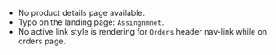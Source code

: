 - No product details page available.
- Typo on the landing page: `Assingnmnet`.
- No active link style is rendering for `Orders` header nav-link while on
  orders page.
